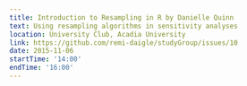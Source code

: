 ```yaml
---
title: Introduction to Resampling in R by Danielle Quinn
text: Using resampling algorithms in sensitivity analyses
location: University Club, Acadia University
link: https://github.com/remi-daigle/studyGroup/issues/10
date: 2015-11-06
startTime: '14:00'
endTime: '16:00'
---
```

